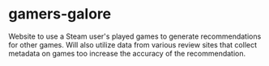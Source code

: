 gamers-galore
=============

Website to use a Steam user's played games to generate recommendations for other games. Will also utilize data from various review sites that collect metadata on games too increase the accuracy of the recommendation.
